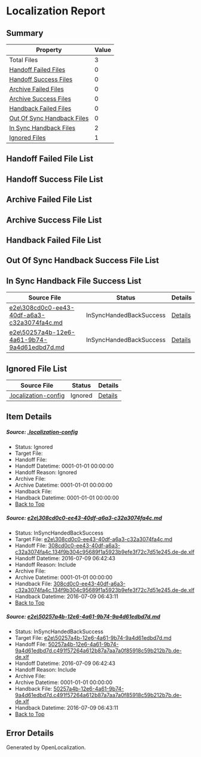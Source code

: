 # <a name='report-top'></a> Localization Report

## Summary
 Property | Value 
 -------- | ----- 
 Total Files | 3
[ Handoff Failed Files ](#handoff-failed-list)| 0
[ Handoff Success Files ](#handoff-success-list)| 0
[ Archive Failed Files ](#archive-failed-list)| 0
[ Archive Success Files ](#archive-success-list)| 0
[ Handback Failed Files ](#handback-failed-list)| 0
[ Out Of Sync Handback Files ](#outofsync-handback-success-list)| 0
[ In Sync Handback Files ](#insync-handback-success-list)| 2
[ Ignored Files ](#ignored-list)| 1

## <a name='handoff-failed-list'></a> Handoff Failed File List

## <a name='handoff-success-list'></a> Handoff Success File List

## <a name='archive-failed-list'></a> Archive Failed File List

## <a name='archive-success-list'></a> Archive Success File List

## <a name='handback-failed-list'></a> Handback Failed File List

## <a name='outofsync-handback-success-list'></a> Out Of Sync Handback Success File List

## <a name='insync-handback-success-list'></a> In Sync Handback File Success List
 Source File | Status | Details 
 ----------- | ------ | ------- 
 [e2e\308cd0c0-ee43-40df-a6a3-c32a3074fa4c.md](https://github.com/OpenLocalizationTestOrg/oltest/blob/374f026c8ccb00844ece3d13551c320934d78a11/e2e/308cd0c0-ee43-40df-a6a3-c32a3074fa4c.md) | InSyncHandedBackSuccess | [Details](#4e5f77eb042bdd11c786c6319333f33eb99c59b81)
 [e2e\50257a4b-12e6-4a61-9b74-9a4d61edbd7d.md](https://github.com/OpenLocalizationTestOrg/oltest/blob/374f026c8ccb00844ece3d13551c320934d78a11/e2e/50257a4b-12e6-4a61-9b74-9a4d61edbd7d.md) | InSyncHandedBackSuccess | [Details](#8ee35b65c6eaa182b7b741af3fbc27fe53f97cae2)

## <a name='ignored-list'></a> Ignored File List
 Source File | Status | Details 
 ----------- | ------ | ------- 
 [.localization-config](https://github.com/OpenLocalizationTestOrg/oltest/blob/374f026c8ccb00844ece3d13551c320934d78a11/.localization-config) | Ignored | [Details](#3d4f252ac210baf56311d7e97dcc2db10974dbd20)

## Item Details
##### <a name='3d4f252ac210baf56311d7e97dcc2db10974dbd20'></a> Source: [.localization-config](https://github.com/OpenLocalizationTestOrg/oltest/blob/374f026c8ccb00844ece3d13551c320934d78a11/.localization-config)
* Status: Ignored
* Target File: 
* Handoff File: 
* Handoff Datetime: 0001-01-01 00:00:00
* Handoff Reason: Ignored
* Archive File: 
* Archive Datetime: 0001-01-01 00:00:00
* Handback File: 
* Handback Datetime: 0001-01-01 00:00:00
* [Back to Top](#report-top)

##### <a name='4e5f77eb042bdd11c786c6319333f33eb99c59b81'></a> Source: [e2e\308cd0c0-ee43-40df-a6a3-c32a3074fa4c.md](https://github.com/OpenLocalizationTestOrg/oltest/blob/374f026c8ccb00844ece3d13551c320934d78a11/e2e/308cd0c0-ee43-40df-a6a3-c32a3074fa4c.md)
* Status: InSyncHandedBackSuccess
* Target File: [e2e\308cd0c0-ee43-40df-a6a3-c32a3074fa4c.md](https://github.com/OpenLocalizationTestOrg/oltest-dede-fly/blob/f535d821697320882c779be7f7772f26f412b999/e2e/308cd0c0-ee43-40df-a6a3-c32a3074fa4c.md)
* Handoff File: [308cd0c0-ee43-40df-a6a3-c32a3074fa4c.134f9b304c95689f1a5923b9efe3f72c7d51e245.de-de.xlf](https://github.com/OpenLocalizationTestOrg/olhandoff-e2e/blob/75095389c1a942069a767f74153bfd70d3829f22/ol-handoff/OpenLocalizationTestOrg/oltest-dede-fly/ci/ht/308cd0c0-ee43-40df-a6a3-c32a3074fa4c.134f9b304c95689f1a5923b9efe3f72c7d51e245.de-de.xlf)
* Handoff Datetime: 2016-07-09 06:42:43
* Handoff Reason: Include
* Archive File: 
* Archive Datetime: 0001-01-01 00:00:00
* Handback File: [308cd0c0-ee43-40df-a6a3-c32a3074fa4c.134f9b304c95689f1a5923b9efe3f72c7d51e245.de-de.xlf](https://github.com/OpenLocalizationTestOrg/olhandback-e2e/blob/4fb3c752458efcc55b909aded10dc8e46f91eb66/ol-handback/OpenLocalizationTestOrg/oltest-dede-fly/ci/ht/308cd0c0-ee43-40df-a6a3-c32a3074fa4c.134f9b304c95689f1a5923b9efe3f72c7d51e245.de-de.xlf)
* Handback Datetime: 2016-07-09 06:43:11
* [Back to Top](#report-top)

##### <a name='8ee35b65c6eaa182b7b741af3fbc27fe53f97cae2'></a> Source: [e2e\50257a4b-12e6-4a61-9b74-9a4d61edbd7d.md](https://github.com/OpenLocalizationTestOrg/oltest/blob/374f026c8ccb00844ece3d13551c320934d78a11/e2e/50257a4b-12e6-4a61-9b74-9a4d61edbd7d.md)
* Status: InSyncHandedBackSuccess
* Target File: [e2e\50257a4b-12e6-4a61-9b74-9a4d61edbd7d.md](https://github.com/OpenLocalizationTestOrg/oltest-dede-fly/blob/f535d821697320882c779be7f7772f26f412b999/e2e/50257a4b-12e6-4a61-9b74-9a4d61edbd7d.md)
* Handoff File: [50257a4b-12e6-4a61-9b74-9a4d61edbd7d.c491f57264a612b87a7aa7a0f85918c59b212b7b.de-de.xlf](https://github.com/OpenLocalizationTestOrg/olhandoff-e2e/blob/75095389c1a942069a767f74153bfd70d3829f22/ol-handoff/OpenLocalizationTestOrg/oltest-dede-fly/ci/ht/50257a4b-12e6-4a61-9b74-9a4d61edbd7d.c491f57264a612b87a7aa7a0f85918c59b212b7b.de-de.xlf)
* Handoff Datetime: 2016-07-09 06:42:43
* Handoff Reason: Include
* Archive File: 
* Archive Datetime: 0001-01-01 00:00:00
* Handback File: [50257a4b-12e6-4a61-9b74-9a4d61edbd7d.c491f57264a612b87a7aa7a0f85918c59b212b7b.de-de.xlf](https://github.com/OpenLocalizationTestOrg/olhandback-e2e/blob/4fb3c752458efcc55b909aded10dc8e46f91eb66/ol-handback/OpenLocalizationTestOrg/oltest-dede-fly/ci/ht/50257a4b-12e6-4a61-9b74-9a4d61edbd7d.c491f57264a612b87a7aa7a0f85918c59b212b7b.de-de.xlf)
* Handback Datetime: 2016-07-09 06:43:11
* [Back to Top](#report-top)


## Error Details

Generated by OpenLocalization.
